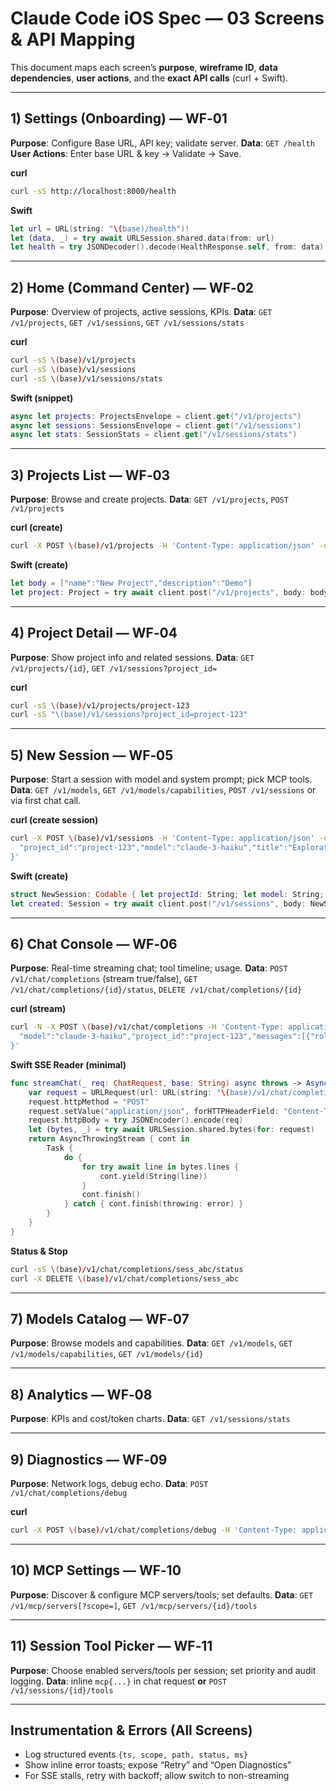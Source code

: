 # Claude Code iOS Spec — 03 Screens & API Mapping

This document maps each screen’s **purpose**, **wireframe ID**, **data dependencies**, **user actions**, and the **exact API calls** (curl + Swift).

---

## 1) Settings (Onboarding) — **WF‑01**
**Purpose**: Configure Base URL, API key; validate server.
**Data**: `GET /health`
**User Actions**: Enter base URL & key → Validate → Save.

**curl**
```bash
curl -sS http://localhost:8000/health
```

**Swift**
```swift
let url = URL(string: "\(base)/health")!
let (data, _) = try await URLSession.shared.data(from: url)
let health = try JSONDecoder().decode(HealthResponse.self, from: data)
```

---

## 2) Home (Command Center) — **WF‑02**
**Purpose**: Overview of projects, active sessions, KPIs.
**Data**: `GET /v1/projects`, `GET /v1/sessions`, `GET /v1/sessions/stats`

**curl**
```bash
curl -sS \(base)/v1/projects
curl -sS \(base)/v1/sessions
curl -sS \(base)/v1/sessions/stats
```

**Swift (snippet)**
```swift
async let projects: ProjectsEnvelope = client.get("/v1/projects")
async let sessions: SessionsEnvelope = client.get("/v1/sessions")
async let stats: SessionStats = client.get("/v1/sessions/stats")
```

---

## 3) Projects List — **WF‑03**
**Purpose**: Browse and create projects.
**Data**: `GET /v1/projects`, `POST /v1/projects`

**curl (create)**
```bash
curl -X POST \(base)/v1/projects -H 'Content-Type: application/json' -d '{"name":"New Project","description":"Demo"}'
```

**Swift (create)**
```swift
let body = ["name":"New Project","description":"Demo"]
let project: Project = try await client.post("/v1/projects", body: body)
```

---

## 4) Project Detail — **WF‑04**
**Purpose**: Show project info and related sessions.
**Data**: `GET /v1/projects/{id}`, `GET /v1/sessions?project_id=`

**curl**
```bash
curl -sS \(base)/v1/projects/project-123
curl -sS "\(base)/v1/sessions?project_id=project-123"
```

---

## 5) New Session — **WF‑05**
**Purpose**: Start a session with model and system prompt; pick MCP tools.
**Data**: `GET /v1/models`, `GET /v1/models/capabilities`, `POST /v1/sessions` or via first chat call.

**curl (create session)**
```bash
curl -X POST \(base)/v1/sessions -H 'Content-Type: application/json' -d '{
  "project_id":"project-123","model":"claude-3-haiku","title":"Exploration"
}'
```

**Swift (create)**
```swift
struct NewSession: Codable { let projectId: String; let model: String; let title: String? }
let created: Session = try await client.post("/v1/sessions", body: NewSession(projectId:"project-123", model:"claude-3-haiku", title:"Exploration"))
```

---

## 6) Chat Console — **WF‑06**
**Purpose**: Real-time streaming chat; tool timeline; usage.
**Data**: `POST /v1/chat/completions` (stream true/false), `GET /v1/chat/completions/{id}/status`, `DELETE /v1/chat/completions/{id}`

**curl (stream)**
```bash
curl -N -X POST \(base)/v1/chat/completions -H 'Content-Type: application/json' -d '{
  "model":"claude-3-haiku","project_id":"project-123","messages":[{"role":"user","content":"Hello"}],"stream":true
}'
```

**Swift SSE Reader (minimal)**
```swift
func streamChat(_ req: ChatRequest, base: String) async throws -> AsyncThrowingStream<String, Error> {
    var request = URLRequest(url: URL(string: "\(base)/v1/chat/completions")!)
    request.httpMethod = "POST"
    request.setValue("application/json", forHTTPHeaderField: "Content-Type")
    request.httpBody = try JSONEncoder().encode(req)
    let (bytes, _) = try await URLSession.shared.bytes(for: request)
    return AsyncThrowingStream { cont in
        Task {
            do {
                for try await line in bytes.lines {
                    cont.yield(String(line))
                }
                cont.finish()
            } catch { cont.finish(throwing: error) }
        }
    }
}
```

**Status & Stop**
```bash
curl -sS \(base)/v1/chat/completions/sess_abc/status
curl -X DELETE \(base)/v1/chat/completions/sess_abc
```

---

## 7) Models Catalog — **WF‑07**
**Purpose**: Browse models and capabilities.
**Data**: `GET /v1/models`, `GET /v1/models/capabilities`, `GET /v1/models/{id}`

---

## 8) Analytics — **WF‑08**
**Purpose**: KPIs and cost/token charts.
**Data**: `GET /v1/sessions/stats`

---

## 9) Diagnostics — **WF‑09**
**Purpose**: Network logs, debug echo.
**Data**: `POST /v1/chat/completions/debug`

**curl**
```bash
curl -X POST \(base)/v1/chat/completions/debug -H 'Content-Type: application/json' -d '{"input":"test"}'
```

---

## 10) MCP Settings — **WF‑10**
**Purpose**: Discover & configure MCP servers/tools; set defaults.
**Data**: `GET /v1/mcp/servers[?scope=]`, `GET /v1/mcp/servers/{id}/tools`

---

## 11) Session Tool Picker — **WF‑11**
**Purpose**: Choose enabled servers/tools per session; set priority and audit logging.
**Data**: inline `mcp{...}` in chat request **or** `POST /v1/sessions/{id}/tools`

---

## Instrumentation & Errors (All Screens)
- Log structured events `{ts, scope, path, status, ms}`
- Show inline error toasts; expose “Retry” and “Open Diagnostics”
- For SSE stalls, retry with backoff; allow switch to non-streaming
